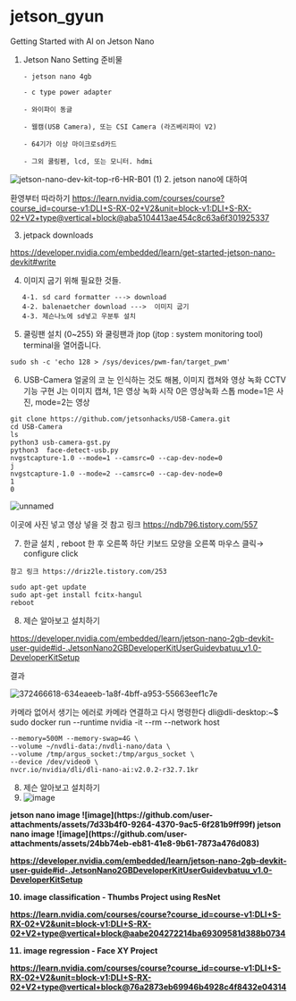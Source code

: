 # jetson_gyun

Getting Started with AI on Jetson Nano

 1. Jetson Nano Setting 준비물
  
        - jetson nano 4gb
  
        - c type power adapter
  
        - 와이파이 동글
  
        - 웹캠(USB Camera), 또는 CSI Camera (라즈베리파이 V2)
  
        - 64기가 이상 마이크로sd카드
  
        - 그외 쿨링펜, lcd, 또는 모니터. hdmi

![jetson-nano-dev-kit-top-r6-HR-B01 (1)](https://github.com/user-attachments/assets/b845a744-9be0-47f7-abd0-e81373960e19)
2. jetson nano에 대하여


환영부터 따라하기 https://learn.nvidia.com/courses/course?course_id=course-v1:DLI+S-RX-02+V2&unit=block-v1:DLI+S-RX-02+V2+type@vertical+block@aba5104413ae454c8c63a6f301925337

3. jetpack downloads

https://developer.nvidia.com/embedded/learn/get-started-jetson-nano-devkit#write


4. 이미지 굽기 위해 필요한 것들.

```
   4-1. sd card formatter ---> download
   4-2. balenaetcher download --->  이미지 굽기
   4-3. 제슨나노에 sd넣고 우분투 설치
```

5. 쿨링팬 설치 (0~255) 와 쿨링팬과 jtop (jtop : system monitoring tool) terminal을 열어줍니다.
```
sudo sh -c 'echo 128 > /sys/devices/pwm-fan/target_pwm'
```


6. USB-Camera 얼굴의 코 눈 인식하는 것도 해봄, 이미지 캡쳐와 영상 녹화 CCTV기능 구현 J는 이미지 캡쳐, 1은 영상 녹화 시작 0은 영상녹화 스톱 mode=1은 사진, mode=2는 영상

```
git clone https://github.com/jetsonhacks/USB-Camera.git
cd USB-Camera
ls
python3 usb-camera-gst.py 
python3  face-detect-usb.py
nvgstcapture-1.0 --mode=1 --camsrc=0 --cap-dev-node=0
j
nvgstcapture-1.0 --mode=2 --camsrc=0 --cap-dev-node=0
1
0
```

 
![unnamed](https://github.com/user-attachments/assets/4b1fa393-0493-4cd5-bf85-207d815e9583)

이곳에 사진 넣고 영상 넣을 것 참고 링크 https://ndb796.tistory.com/557



7. 한글 설치 , reboot 한 후 오른쪽 하단 키보드 모양을 오른쪽 마우스 클릭→ configure click

```
참고 링크 https://driz2le.tistory.com/253
```

```
sudo apt-get update
sudo apt-get install fcitx-hangul
reboot
```


8. 제슨 알아보고 설치하기

https://developer.nvidia.com/embedded/learn/jetson-nano-2gb-devkit-user-guide#id-.JetsonNano2GBDeveloperKitUserGuidevbatuu_v1.0-DeveloperKitSetup

결과




![372466618-634eaeeb-1a8f-4bff-a953-55663eef1c7e](https://github.com/user-attachments/assets/2213f17f-03df-45db-a639-431923b4b82f) 





카메라 없어서 생기는 에러로 카메라 연결하고 다시 명령한다 dli@dli-desktop:~$ sudo docker run --runtime nvidia -it --rm --network host





```
--memory=500M --memory-swap=4G \
--volume ~/nvdli-data:/nvdli-nano/data \
--volume /tmp/argus_socket:/tmp/argus_socket \
--device /dev/video0 \
nvcr.io/nvidia/dli/dli-nano-ai:v2.0.2-r32.7.1kr
```





8. 제슨 알아보고 설치하기
9. ![image](https://github.com/user-attachments/assets/b04114c0-01c8-45b7-9c23-9e8d58494e8f)
 <b> 
jetson nano image
![image](https://github.com/user-attachments/assets/7d33b4f0-9264-4370-9ac5-6f281b9ff99f)
<b> 
jetson nano image
![image](https://github.com/user-attachments/assets/24bb74eb-eb81-41e8-9b61-7873a476d083)

https://developer.nvidia.com/embedded/learn/jetson-nano-2gb-devkit-user-guide#id-.JetsonNano2GBDeveloperKitUserGuidevbatuu_v1.0-DeveloperKitSetup

10. image classification - Thumbs Project using ResNet

https://learn.nvidia.com/courses/course?course_id=course-v1:DLI+S-RX-02+V2&unit=block-v1:DLI+S-RX-02+V2+type@vertical+block@aabe204272214ba69309581d388b0734

11. image regression - Face XY Project

https://learn.nvidia.com/courses/course?course_id=course-v1:DLI+S-RX-02+V2&unit=block-v1:DLI+S-RX-02+V2+type@vertical+block@76a2873eb69946b4928c4f8432e04314
